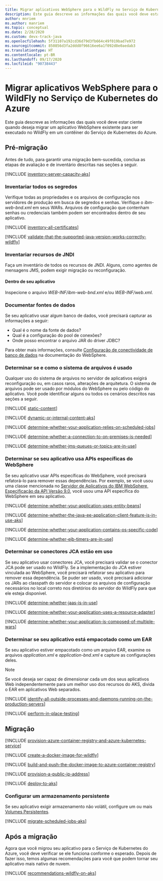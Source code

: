 ```yaml
---
title: Migrar aplicativos WebSphere para o WildFly no Serviço de Kubernetes do Azure
description: Este guia descreve as informações das quais você deve estar ciente quando deseja migrar um aplicativo WebSphere existente para ser executado no WildFly em um contêiner do Serviço de Kubernetes do Azure.
author: mnriem
ms.author: manriem
ms.topic: conceptual
ms.date: 2/28/2020
ms.custom: devx-track-java
ms.openlocfilehash: 5f31107a192cd36d79d3fb664c49f019bad7e972
ms.sourcegitcommit: 850856d3fa2ddd8f96616ee6a1f092d8e0aedab3
ms.translationtype: HT
ms.contentlocale: pt-BR
ms.lasthandoff: 09/17/2020
ms.locfileid: "90738443"
---
```

# <a name="migrate-websphere-applications-to-wildfly-on-azure-kubernetes-service"></a>Migrar aplicativos WebSphere para o WildFly no Serviço de Kubernetes do Azure

Este guia descreve as informações das quais você deve estar ciente quando deseja migrar um aplicativo WebSphere existente para ser executado no WildFly em um contêiner do Serviço de Kubernetes do Azure.

## <a name="pre-migration"></a>Pré-migração

Antes de tudo, para garantir uma migração bem-sucedida, conclua as etapas de avaliação e de inventário descritas nas seções a seguir.

[!INCLUDE [inventory-server-capacity-aks](includes/inventory-server-capacity-aks.md)]

### <a name="inventory-all-secrets"></a>Inventariar todos os segredos

Verifique todas as propriedades e os arquivos de configuração nos servidores de produção em busca de segredos e senhas. Verifique o *ibm-web-bnd.xml* em seus WARs. Arquivos de configuração que contenham senhas ou credenciais também podem ser encontrados dentro de seu aplicativo.

[!INCLUDE [inventory-all-certificates](includes/inventory-all-certificates.md)]

[!INCLUDE [validate-that-the-supported-java-version-works-correctly-wildfly](includes/validate-that-the-supported-java-version-works-correctly-wildfly.md)]

### <a name="inventory-jndi-resources"></a>Inventariar recursos de JNDI

Faça um inventário de todos os recursos de JNDI. Alguns, como agentes de mensagens JMS, podem exigir migração ou reconfiguração.

#### <a name="inside-your-application"></a>Dentro de seu aplicativo

Inspecione o arquivo *WEB-INF/ibm-web-bnd.xml* e/ou *WEB-INF/web.xml*.

### <a name="document-datasources"></a>Documentar fontes de dados

Se seu aplicativo usar algum banco de dados, você precisará capturar as informações a seguir:

* Qual é o nome da fonte de dados?
* Qual é a configuração do pool de conexões?
* Onde posso encontrar o arquivo JAR do driver JDBC?

Para obter mais informações, consulte [Configuração de conectividade de banco de dados](https://www.ibm.com/support/knowledgecenter/SSQP76_8.10.x/com.ibm.odm.distrib.config.was/config_dc_websphere/tpc_was_create_datasrc_cpl.html) na documentação do WebSphere.

### <a name="determine-whether-and-how-the-file-system-is-used"></a>Determinar se e como o sistema de arquivos é usado

Qualquer uso do sistema de arquivos no servidor de aplicativos exigirá reconfiguração ou, em casos raros, alterações de arquitetura. O sistema de arquivos pode ser usado por módulos do WebSphere ou pelo código do aplicativo. Você pode identificar alguns ou todos os cenários descritos nas seções a seguir.

[!INCLUDE [static-content](includes/static-content.md)]

[!INCLUDE [dynamic-or-internal-content-aks](includes/dynamic-or-internal-content-aks.md)]

[!INCLUDE [determine-whether-your-application-relies-on-scheduled-jobs](includes/determine-whether-your-application-relies-on-scheduled-jobs.md)]

[!INCLUDE [determine-whether-a-connection-to-on-premises-is-needed](includes/determine-whether-a-connection-to-on-premises-is-needed.md)]

[!INCLUDE [determine-whether-jms-queues-or-topics-are-in-use](includes/determine-whether-jms-queues-or-topics-are-in-use.md)]

### <a name="determine-whether-your-application-uses-websphere-specific-apis"></a>Determinar se seu aplicativo usa APIs específicas do WebSphere

Se seu aplicativo usar APIs específicas do WebSphere, você precisará refatorá-lo para remover essas dependências. Por exemplo, se você usou uma classe mencionada no [Servidor de Aplicativos do IBM WebSphere, Especificação da API Versão 9.0](https://www.ibm.com/support/knowledgecenter/en/SSEQTJ_9.0.5/com.ibm.websphere.javadoc.doc/web/apidocs/overview-summary.html?view=embed), você usou uma API específica do WebSphere em seu aplicativo.

[!INCLUDE [determine-whether-your-application-uses-entity-beans](includes/determine-whether-your-application-uses-entity-beans.md)]

[!INCLUDE [determine-whether-the-java-ee-application-client-feature-is-in-use-aks](includes/determine-whether-the-java-ee-application-client-feature-is-in-use-aks.md)]

[!INCLUDE [determine-whether-your-application-contains-os-specific-code](includes/determine-whether-your-application-contains-os-specific-code.md)]

[!INCLUDE [determine-whether-ejb-timers-are-in-use](includes/determine-whether-ejb-timers-are-in-use.md)]

### <a name="determine-whether-jca-connectors-are-in-use"></a>Determinar se conectores JCA estão em uso

Se seu aplicativo usar conectores JCA, você precisará validar se o conector JCA pode ser usado no WildFly. Se a implementação do JCA estiver vinculada ao WebSphere, você precisará refatorar seu aplicativo para remover essa dependência. Se puder ser usado, você precisará adicionar os JARs ao classpath do servidor e colocar os arquivos de configuração necessários no local correto nos diretórios do servidor do WildFly para que ele esteja disponível.

[!INCLUDE [determine-whether-jaas-is-in-use](includes/determine-whether-jaas-is-in-use.md)]

[!INCLUDE [determine-whether-your-application-uses-a-resource-adapter](includes/determine-whether-your-application-uses-a-resource-adapter.md)]

[!INCLUDE [determine-whether-your-application-is-composed-of-multiple-wars](includes/determine-whether-your-application-is-composed-of-multiple-wars.md)]

### <a name="determine-whether-your-application-is-packaged-as-an-ear"></a>Determinar se seu aplicativo está empacotado como um EAR

Se seu aplicativo estiver empacotado como um arquivo EAR, examine os arquivos *application.xml* e *application-bnd.xml* e capture as configurações deles.

> [!NOTE]
> Se você deseja ser capaz de dimensionar cada um dos seus aplicativos Web independentemente para um melhor uso dos recursos do AKS, divida o EAR em aplicativos Web separados.

[!INCLUDE [identify-all-outside-processes-and-daemons-running-on-the-production-servers](includes/identify-all-outside-processes-and-daemons-running-on-the-production-servers.md)]

[!INCLUDE [perform-in-place-testing](includes/perform-in-place-testing.md)]

## <a name="migration"></a>Migração

[!INCLUDE [provision-azure-container-registry-and-azure-kubernetes-service](includes/provision-azure-container-registry-and-azure-kubernetes-service.md)]

[!INCLUDE [create-a-docker-image-for-wildfly](includes/create-a-docker-image-for-wildfly.md)]

[!INCLUDE [build-and-push-the-docker-image-to-azure-container-registry](includes/build-and-push-the-docker-image-to-azure-container-registry.md)]

[!INCLUDE [provision-a-public-ip-address](includes/provision-a-public-ip-address.md)]

[!INCLUDE [deploy-to-aks](includes/deploy-to-aks.md)]

### <a name="configure-persistent-storage"></a>Configurar um armazenamento persistente

Se seu aplicativo exigir armazenamento não volátil, configure um ou mais [Volumes Persistentes](/azure/aks/azure-disks-dynamic-pv).

[!INCLUDE [migrate-scheduled-jobs-aks](includes/migrate-scheduled-jobs-aks.md)]

## <a name="post-migration"></a>Após a migração

Agora que você migrou seu aplicativo para o Serviço de Kubernetes do Azure, você deve verificar se ele funciona conforme o esperado. Depois de fazer isso, temos algumas recomendações para você que podem tornar seu aplicativo mais nativo de nuvem.

[!INCLUDE [recommendations-wildfly-on-aks](includes/recommendations-wildfly-on-aks.md)]
